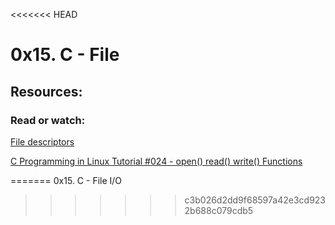 <<<<<<< HEAD
# 0x15. C - File
## Resources:
### Read or watch:

[File descriptors](https://en.wikipedia.org/wiki/File_descriptor)


[C Programming in Linux Tutorial #024 - open() read() write() Functions](https://www.youtube.com/watch?v=dP3N8g7h8gY)

=======
0x15. C - File I/O
>>>>>>> c3b026d2dd9f68597a42e3cd9232b688c079cdb5
